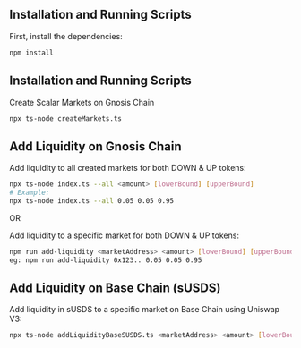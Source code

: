 
## Installation and Running Scripts

First, install the dependencies:

```bash
npm install
```
## Installation and Running Scripts

Create Scalar Markets on Gnosis Chain

```bash
npx ts-node createMarkets.ts
```

## Add Liquidity on Gnosis Chain

Add liquidity to all created markets for both DOWN & UP tokens:

```bash
npx ts-node index.ts --all <amount> [lowerBound] [upperBound]
# Example:
npx ts-node index.ts --all 0.05 0.05 0.95
```

OR

Add liquidity to a specific market for both DOWN & UP tokens:

```bash
npm run add-liquidity <marketAddress> <amount> [lowerBound] [upperBound]
eg: npm run add-liquidity 0x123.. 0.05 0.05 0.95
```

## Add Liquidity on Base Chain (sUSDS)
Add liquidity in sUSDS to a specific market on Base Chain using Uniswap V3:
```bash
npx ts-node addLiquidityBaseSUSDS.ts <marketAddress> <amount> [lowerBound] [upperBound]
```